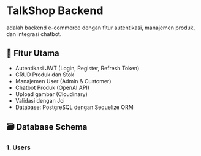 # TalkShop Backend
adalah backend e-commerce dengan fitur autentikasi, manajemen produk, dan integrasi chatbot.


## 🚀 Fitur Utama

- Autentikasi JWT (Login, Register, Refresh Token)
- CRUD Produk dan Stok
- Manajemen User (Admin & Customer)
- Chatbot Produk (OpenAI API)
- Upload gambar (Cloudinary)
- Validasi dengan Joi
- Database: PostgreSQL dengan Sequelize ORM

## 🗃️ Database Schema
### 1. Users

